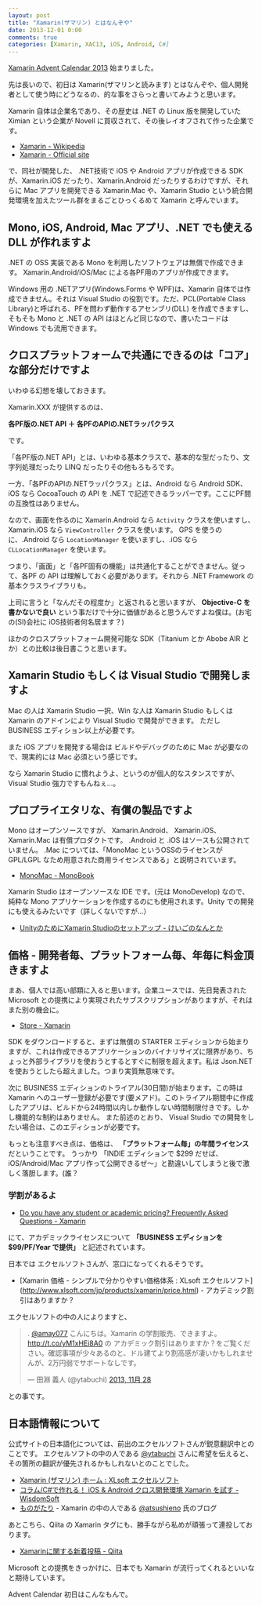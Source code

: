 ```yaml
---
layout: post
title: "Xamarin(ザマリン) とはなんぞや"
date: 2013-12-01 0:00
comments: true
categories: [Xamarin, XAC13, iOS, Android, C#]
---
```


[Xamarin Advent Calendar 2013](http://qiita.com/advent-calendar/2013/xamarin) 始まりました。

先は長いので、初日は Xamarin(ザマリンと読みます) とはなんぞや、個人開発者として使う時にどうなるの、的な事をさらっと書いてみようと思います。
<!--more-->
Xamarin 自体は企業名であり、その歴史は .NET の Linux 版を開発していた Ximian という企業が Novell に買収されて、その後レイオフされて作った企業です。

* [Xamarin - Wikipedia](http://ja.wikipedia.org/wiki/Xamarin)
* [Xamarin - Official site](http://xamarin.com/)

で、同社が開発した、 .NET技術で iOS や Android アプリが作成できる SDK が、Xamarin.iOS だったり、Xamarin.Android だったりするわけですが、それらに Mac アプリを開発できる Xamarin.Mac や、Xamarin Studio という統合開発環境を加えたツール群をまるごとひっくるめて Xamarin と呼んでいます。

## Mono, iOS, Android, Mac アプリ、.NET でも使える DLL が作れますよ

.NET の OSS 実装である Mono を利用したソフトウェアは無償で作成できます。
Xamarin.Android/iOS/Mac による各PF用のアプリが作成できます。

Windows 用の .NETアプリ(Windows.Forms や WPF)は、Xamarin 自体では作成できません。それは Visual Studio の役割です。ただ、PCL(Portable Class Library)と呼ばれる、PFを問わず動作するアセンブリ(DLL) を作成できますし、そもそも Mono と .NET の API はほとんど同じなので、書いたコードは Windows でも流用できます。

## クロスプラットフォームで共通にできるのは「コア」な部分だけですよ

いわゆる幻想を壊しておきます。

Xamarin.XXX が提供するのは、

**各PF版の.NET API ＋ 各PFのAPIの.NETラッパクラス**

です。

「各PF版の.NET API」とは、いわゆる基本クラスで、基本的な型だったり、文字列処理だったり LINQ だったりその他もろもろです。

一方、「各PFのAPIの.NETラッパクラス」とは、Android なら Android SDK、iOS なら CocoaTouch の API を .NET で記述できるラッパーです。ここにPF間の互換性はありません。

なので、画面を作るのに Xamarin.Android なら ``Activity`` クラスを使いますし、Xamarin.iOS なら ``ViewController`` クラスを使います。
GPS を使うのに、.Android なら ``LocationManager`` を使いますし、.iOS なら ``CLLocationManager`` を使います。

つまり、「画面」と「各PF固有の機能」は共通化することができません。従って、各PF の API は理解しておく必要があります。それから .NET Framework の基本クラスライブラリも。

上司に言うと「なんだその程度か」と返されると思いますが、 **Objective-C を書かないで良い** という事だけで十分に価値があると思うんですよね僕は。(お宅の(SI)会社に iOS技術者何名居ます？)

ほかのクロスプラットフォーム開発可能な SDK（Titanium とか Abobe AIR とか）との比較は後日書こうと思います。

## Xamarin Studio もしくは Visual Studio で開発しますよ

Mac の人は Xamarin Studio 一択、Win な人は Xamarin Studio もしくは Xamarin のアドインにより Visual Studio で開発ができます。
ただし BUSINESS エディション以上が必要です。

また iOS アプリを開発する場合は ビルドやデバッグのために Mac が必要なので、現実的には Mac 必須という感じです。

なら Xamarin Studio に慣れようよ、というのが個人的なスタンスですが、Visual Studio 強力ですもんねぇ…。

## プロプライエタリな、有償の製品ですよ

Mono はオープンソースですが、 Xamarin.Android、 Xamarin.iOS、Xamarin.Mac は有償プロダクトです。
.Android と .iOS はソースも公開されていません。
.Mac については、「MonoMac というOSSのライセンスが GPL/LGPL なため用意された商用ライセンスである」と説明されています。

* [MonoMac - MonoBook](http://monobook.org/wiki/MonoMac#.E3.83.A9.E3.82.A4.E3.82.BB.E3.83.B3.E3.82.B9)

Xamarin Studio はオープンソースな IDE です。(元は MonoDevelop) なので、純粋な Mono アプリケーションを作成するのにも使用されます。Unity での開発にも使えるみたいです（詳しくないですが…）

* [UnityのためにXamarin Studioのセットアップ - けいごのなんとか](http://anchan828.hatenablog.jp/entry/2013/02/21/160836)

## 価格 - 開発者毎、プラットフォーム毎、年毎に料金頂きますよ

まあ、個人では高い部類に入ると思います。企業ユースでは、先日発表された Microsoft との提携により実現されたサブスクリプションがありますが、それはまた別の機会に。

* [Store - Xamarin](https://store.xamarin.com/)

SDK をダウンロードすると、まずは無償の STARTER エディションから始まりますが、これは作成できるアプリケーションのバイナリサイズに限界があり、ちょっと外部ライブラリを使おうとするとすぐに制限を超えます。私は Json.NET を使おうとしたら超えました。つまり実質無意味です。

次に BUSINESS エディションのトライアル(30日間)が始まります。この時は Xamarin へのユーザー登録が必要です(要メアド)。このトライアル期間中に作成したアプリは、ビルドから24時間以内しか動作しない時間制限付きです。しかし機能的な制約はありません。
また前述のとおり、 Visual Studio での開発をしたい場合は、このエディションが必要です。

もっとも注意すべき点は、価格は、 **「プラットフォーム毎」の年間ライセンス** だということです。
うっかり 「INDIE エディションで $299 だせば、iOS/Android/Mac アプリ作って公開できるぜ〜」と勘違いしてしまうと後で激しく落胆します。(誰？

### 学割があるよ

* [Do you have any student or academic pricing? Frequently Asked Questions - Xamarin](http://xamarin.com/faq#q32) 

にて、アカデミックライセンスについて **「BUSINESS エディションを $99/PF/Year で提供」** と記述されています。

日本では エクセルソフトさんが、窓口になってくれるそうです。

* [Xamarin 価格 - シンプルで分かりやすい価格体系 : XLsoft エクセルソフト] (http://www.xlsoft.com/jp/products/xamarin/price.html) - アカデミック割引はありますか？

エクセルソフトの中の人によりますと、

<blockquote class="twitter-tweet" data-conversation="none" lang="ja"><p>. <a href="https://twitter.com/amay077">@amay077</a> こんにちは。Xamarin の学割販売、できますよ。 <a href="http://t.co/yM1xHEi8A0">http://t.co/yM1xHEi8A0</a> の アカデミック割引はありますか？をご覧ください。確認事項が少々あるのと、ドル建てより割高感が凄いかもしれませんが、2万円弱でサポートなしです。</p>&mdash; 田淵 義人 (@ytabuchi) <a href="https://twitter.com/ytabuchi/statuses/405997166352543744">2013, 11月 28</a></blockquote>
<script async src="//platform.twitter.com/widgets.js" charset="utf-8"></script>

との事です。

## 日本語情報について

公式サイトの日本語化については、前出のエクセルソフトさんが鋭意翻訳中とのことです。
エクセルソフトの中の人である [@ytabuchi](https://twitter.com/ytabuchi) さんに希望を伝えると、その箇所の翻訳が優先されるかもしれないとのことでした。

* [Xamarin (ザマリン) ホーム : XLsoft エクセルソフト](http://www.xlsoft.com/jp/products/xamarin/index.html)
* [コラム/C#で作れる！ iOS & Android クロス開発環境 Xamarin を試す - WisdomSoft](http://www.wisdomsoft.jp/615.html)
* [ものがたり](http://atsushieno.hatenablog.com/) - Xamarin の中の人である [@atsushieno](https://twitter.com/atsushieno) 氏のブログ

あとこちら、Qiita の Xamarin タグにも、勝手ながら私めが頑張って連投しております。

* [Xamarinに関する新着投稿 - Qiita](http://qiita.com/tags/xamarin/items)

Microsoft との提携をきっかけに、日本でも Xamarin が流行ってくれるといいなと期待しています。

Advent Calendar 初日はこんなもんで。